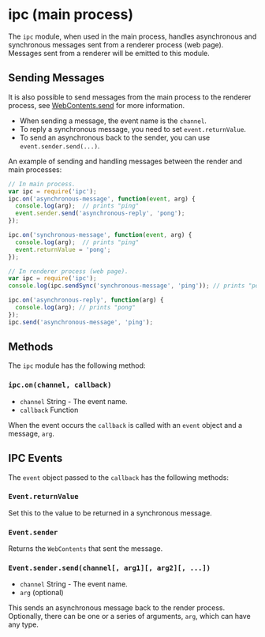 # ipc (main process)

The `ipc` module, when used in the main process, handles asynchronous and synchronous messages sent from a renderer process (web page). Messages sent from a renderer will be emitted to this module.

## Sending Messages

It is also possible to send messages from the main process to the renderer
process, see [WebContents.send](browser-window.md#webcontentssendchannel-args)
for more information.

- When sending a message, the event name is the `channel`.
- To reply a synchronous message, you need to set `event.returnValue`.
- To send an asynchronous back to the sender, you can use `event.sender.send(...)`.

An example of sending and handling messages between the render and main
processes:

```javascript
// In main process.
var ipc = require('ipc');
ipc.on('asynchronous-message', function(event, arg) {
  console.log(arg);  // prints "ping"
  event.sender.send('asynchronous-reply', 'pong');
});

ipc.on('synchronous-message', function(event, arg) {
  console.log(arg);  // prints "ping"
  event.returnValue = 'pong';
});
```

```javascript
// In renderer process (web page).
var ipc = require('ipc');
console.log(ipc.sendSync('synchronous-message', 'ping')); // prints "pong"

ipc.on('asynchronous-reply', function(arg) {
  console.log(arg); // prints "pong"
});
ipc.send('asynchronous-message', 'ping');
```

## Methods

The `ipc` module has the following method:

### `ipc.on(channel, callback)`

* `channel` String - The event name.
* `callback` Function

When the event occurs the `callback` is called with an `event` object and a
message, `arg`.

## IPC Events

The `event` object passed to the `callback` has the following methods:

### `Event.returnValue`

Set this to the value to be returned in a synchronous message.

### `Event.sender`

Returns the `WebContents` that sent the message.

### `Event.sender.send(channel[, arg1][, arg2][, ...])`

* `channel` String - The event name.
* `arg` (optional)

This sends an asynchronous message back to the render process. Optionally, there
can be one or a series of arguments, `arg`, which can have any type.
